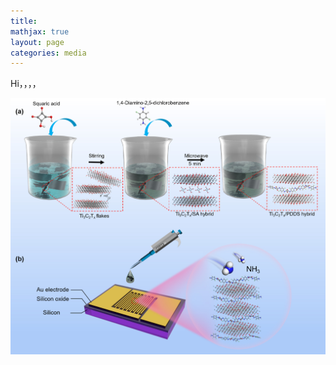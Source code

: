 ```yaml
---
title:
mathjax: true
layout: page
categories: media
---
```


Hi，，，，

![introduction](/introduction.jpg)
